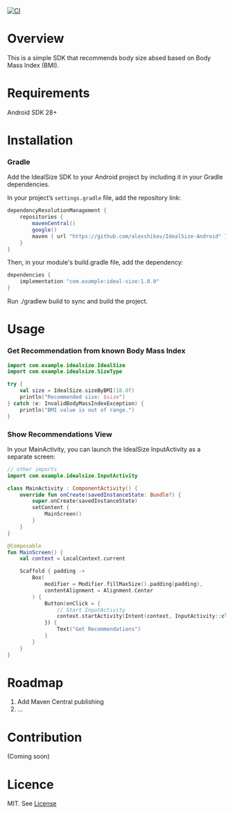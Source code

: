 [![CI](https://github.com/alexshikov/IdealSize-Android/actions/workflows/ci.yml/badge.svg)](https://github.com/alexshikov/IdealSize-Android/actions/workflows/ci.yml)

# Overview

This is a simple SDK that recommends body size absed based on Body Mass Index (BMI).


# Requirements

Android SDK 28+

# Installation

### Gradle

Add the IdealSize SDK to your Android project by including it in your Gradle dependencies.

In your project’s `settings.gradle` file, add the repository link:

```groovy
dependencyResolutionManagement {
    repositories {
        mavenCentral()
        google()
        maven { url "https://github.com/alexshikov/IdealSize-Android" }
    }
}
```

Then, in your module's build.gradle file, add the dependency:

```groovy
dependencies {
    implementation "com.example:ideal-size:1.0.0"
}
```

Run ./gradlew build to sync and build the project.


# Usage

### Get Recommendation from known Body Mass Index

```kotlin
import com.example.idealsize.IdealSize
import com.example.idealsize.SizeType

try {
    val size = IdealSize.sizeByBMI(18.0f)
    println("Recommended size: $size")
} catch (e: InvalidBodyMassIndexException) {
    println("BMI value is out of range.")
}
```

### Show Recommendations View

In your MainActivity, you can launch the IdealSize InputActivity as a separate screen:

```kotlin
// other imports
import com.example.idealsize.InputActivity

class MainActivity : ComponentActivity() {
    override fun onCreate(savedInstanceState: Bundle?) {
        super.onCreate(savedInstanceState)
        setContent {
            MainScreen()
        }
    }
}

@Composable
fun MainScreen() {
    val context = LocalContext.current

    Scaffold { padding ->
        Box(
            modifier = Modifier.fillMaxSize().padding(padding),
            contentAlignment = Alignment.Center
        ) {
            Button(onClick = {
                // Start InputActivity
                context.startActivity(Intent(context, InputActivity::class.java))
            }) {
                Text("Get Recommendations")
            }
        }
    }
}
```


# Roadmap

1. Add Maven Central publishing
2. ...

# Contribution

(Coming soon)

# Licence

MIT. See [License](./LICENSE)